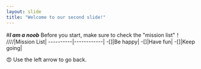 ```yaml
---
layout: slide
title: "Welcome to our second slide!"
---
```

#_**I am a noob**_
Before you start, make sure to check the "mission list"！
////|Mission List|
----------|------------|
-[]|Be happy|
-[]|Have fun|
-[]|Keep going|

:heart_eyes:
Use the left arrow to go back.
